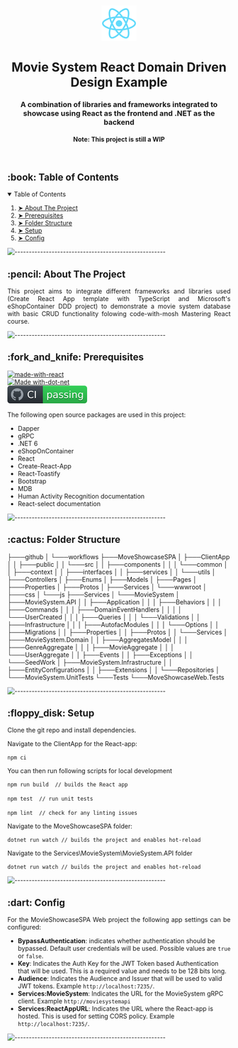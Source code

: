 <p align="center"> 
  <img src="MoveShowcaseSPA/ClientApp/public/logo512.png" alt="React Logo" width="80px" height="80px">
</p>
<h1 align="center"> Movie System React Domain Driven Design Example </h1>
<h3 align="center"> A combination of libraries and frameworks integrated to showcase using React as the frontend and .NET as the backend </h3>  
<h4 align="center"> Note: This project is still a WIP </h4>  
</br>

<!-- TABLE OF CONTENTS -->
<h2 id="table-of-contents"> :book: Table of Contents</h2>

<details open="open">
  <summary>Table of Contents</summary>
  <ol>
    <li><a href="#about-the-project"> ➤ About The Project</a></li>
    <li><a href="#prerequisites"> ➤ Prerequisites</a></li>
    <li><a href="#folder-structure"> ➤ Folder Structure</a></li>
    <li><a href="#setup"> ➤ Setup</a></li>
    <li><a href="#config"> ➤ Config</a></li>
  </ol>
</details>

![-----------------------------------------------------](https://raw.githubusercontent.com/andreasbm/readme/master/assets/lines/rainbow.png)

<!-- ABOUT THE PROJECT -->
<h2 id="about-the-project"> :pencil: About The Project</h2>

<p align="justify"> 
  This project aims to integrate different frameworks and libraries used (Create React App template with TypeScript and Microsoft's eShopContainer DDD project) to demonstrate a movie system database with basic CRUD functionality folowing code-with-mosh Mastering React course.
</p>

![-----------------------------------------------------](https://raw.githubusercontent.com/andreasbm/readme/master/assets/lines/rainbow.png)

<!-- PREREQUISITES -->
<h2 id="prerequisites"> :fork_and_knife: Prerequisites</h2>

[![made-with-react](https://img.shields.io/badge/-Made%20with%20React-blue)](https://reactjs.org/docs/create-a-new-react-app.html) <br>
[![Made with-dot-net](https://img.shields.io/badge/-Made%20with%20.NET-purple)](https://dotnet.microsoft.com/en-us/) <br>
[![build status][buildstatus-image]][buildstatus-url]

[buildstatus-image]: https://github.com/ChristopherVR/MovieSystem-React-DDD-Example/blob/main/.github/workflows/badge.svg
[buildstatus-url]: https://github.com/ChristopherVR/MovieSystem-React-DDD-Example/actions

<!--This project is written mainly in C# and JavaScript programming languages. <br>-->
The following open source packages are used in this project:
* Dapper
* gRPC
* .NET 6
* eShopOnContainer
* React
* Create-React-App
* React-Toastify
* Bootstrap
* MDB
* Human Activity Recognition documentation
* React-select documentation
 
![-----------------------------------------------------](https://raw.githubusercontent.com/andreasbm/readme/master/assets/lines/rainbow.png)

<!-- :paw_prints:-->
<!-- FOLDER STRUCTURE -->
<h2 id="folder-structure"> :cactus: Folder Structure</h2>
    ├───github
│   └───workflows
├───MoveShowcaseSPA
│   ├───ClientApp
│   │   ├───public
│   │   └───src
│   │       ├───components
│   │       │   └───common
│   │       ├───context
│   │       ├───interfaces
│   │       ├───services
│   │       └───utils
│   ├───Controllers
│   ├───Enums
│   ├───Models
│   ├───Pages
│   ├───Properties
│   ├───Protos
│   ├───Services
│   └───wwwroot
│       ├───css
│       └───js
├───Services
│   └───MovieSystem
│       ├───MovieSystem.API
│       │   ├───Application
│       │   │   ├───Behaviors
│       │   │   ├───Commands
│       │   │   ├───DomainEventHandlers
│       │   │   │   └───UserCreated
│       │   │   ├───Queries
│       │   │   └───Validations
│       │   ├───Infrastructure
│       │   │   ├───AutofacModules
│       │   │   └───Options
│       │   ├───Migrations
│       │   ├───Properties
│       │   ├───Protos
│       │   └───Services
│       ├───MovieSystem.Domain
│       │   ├───AggregatesModel
│       │   │   ├───GenreAggregate
│       │   │   ├───MovieAggregate
│       │   │   └───UserAggregate
│       │   ├───Events
│       │   ├───Exceptions
│       │   └───SeedWork
│       ├───MovieSystem.Infrastructure
│       │   ├───EntityConfigurations
│       │   ├───Extensions
│       │   └───Repositories
│       └───MovieSystem.UnitTests
└───Tests
    └───MoveShowcaseWeb.Tests

![-----------------------------------------------------](https://raw.githubusercontent.com/andreasbm/readme/master/assets/lines/rainbow.png)

<!-- SETUP -->
<h2 id="setup"> :floppy_disk: Setup</h2>
<p> 
Clone the git repo and install dependencies.

Navigate to the ClientApp for the React-app:
```
npm ci
```

You can then run following scripts for local development

```
npm run build  // builds the React app 

npm test  // run unit tests

npm lint  // check for any linting issues

```

Navigate to the MoveShowcaseSPA folder:
```
dotnet run watch // builds the project and enables hot-reload
```

Navigate to the Services\MovieSystem\MovieSystem.API folder
```
dotnet run watch // builds the project and enables hot-reload
```

</p>

![-----------------------------------------------------](https://raw.githubusercontent.com/andreasbm/readme/master/assets/lines/rainbow.png)

<!-- ROADMAP -->
<h2 id="config"> :dart: Config</h2>

<p align="justify"> 
For the MovieShowcaseSPA Web project the following app settings can be configured:

* **BypassAuthentication**: indicates whether authentication should be bypassed. Default user credentials will be used. Possible values are `true` or `false`.
* **Key**: Indicates the Auth Key for the JWT Token based Authentication that will be used. This is a required value and needs to be 128 bits long.
* **Audience**: Indicates the Audience and Issuer that will be used to valid JWT tokens. Example `http://localhost:7235/`.
* **Services:MovieSystem**: Indicates the URL for the MovieSystem gRPC client. Example `http://moviesystemapi`
* **Services:ReactAppURL**: Indicates the URL where the React-app is hosted. This is used for setting CORS policy. Example `http://localhost:7235/`.

</p>

![-----------------------------------------------------](https://raw.githubusercontent.com/andreasbm/readme/master/assets/lines/rainbow.png)

